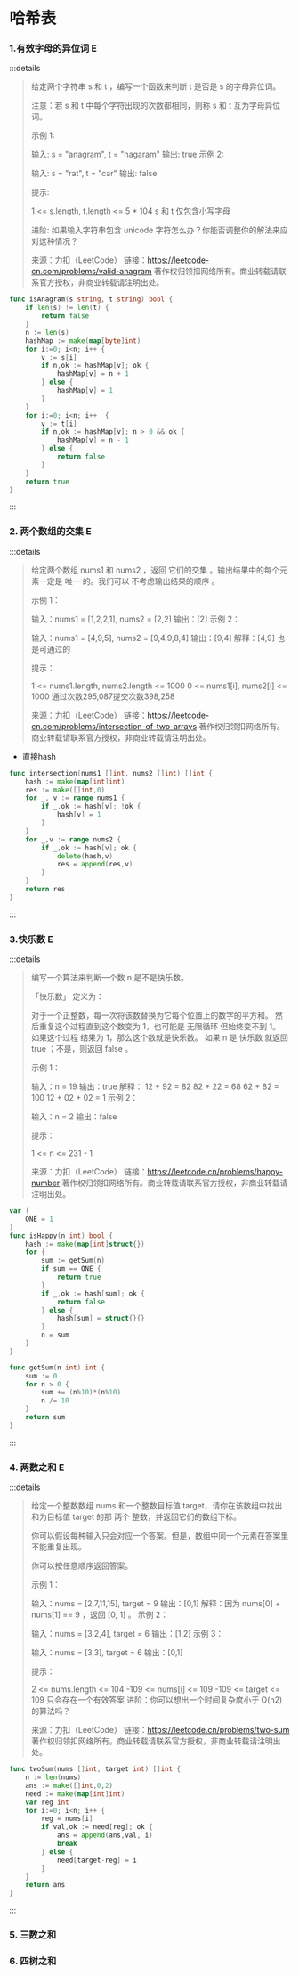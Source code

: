 # 哈希表



### 1.有效字母的异位词 E

:::details

> 给定两个字符串 s 和 t ，编写一个函数来判断 t 是否是 s 的字母异位词。
>
> 注意：若 s 和 t 中每个字符出现的次数都相同，则称 s 和 t 互为字母异位词。
>
> 
>
> 示例 1:
>
> 输入: s = "anagram", t = "nagaram"
> 输出: true
> 示例 2:
>
> 输入: s = "rat", t = "car"
> 输出: false
>
>
> 提示:
>
> 1 <= s.length, t.length <= 5 * 104
> s 和 t 仅包含小写字母
>
>
> 进阶: 如果输入字符串包含 unicode 字符怎么办？你能否调整你的解法来应对这种情况？
>
> 来源：力扣（LeetCode）
> 链接：https://leetcode-cn.com/problems/valid-anagram
> 著作权归领扣网络所有。商业转载请联系官方授权，非商业转载请注明出处。

```go
func isAnagram(s string, t string) bool {
    if len(s) != len(t) {
        return false
    }
    n := len(s)
    hashMap := make(map[byte]int)
    for i:=0; i<n; i++ {
        v := s[i]
        if n,ok := hashMap[v]; ok {
            hashMap[v] = n + 1
        } else {
            hashMap[v] = 1
        }
    }
    for i:=0; i<n; i++  {
        v := t[i]
        if n,ok := hashMap[v]; n > 0 && ok {
            hashMap[v] = n - 1
        } else {
            return false
        }
    }
    return true
}
```

:::



### 2. 两个数组的交集 E

:::details 

> 给定两个数组 nums1 和 nums2 ，返回 它们的交集 。输出结果中的每个元素一定是 唯一 的。我们可以 不考虑输出结果的顺序 。
>
> 
>
> 示例 1：
>
> 输入：nums1 = [1,2,2,1], nums2 = [2,2]
> 输出：[2]
> 示例 2：
>
> 输入：nums1 = [4,9,5], nums2 = [9,4,9,8,4]
> 输出：[9,4]
> 解释：[4,9] 也是可通过的
>
>
> 提示：
>
> 1 <= nums1.length, nums2.length <= 1000
> 0 <= nums1[i], nums2[i] <= 1000
> 通过次数295,087提交次数398,258
>
> 来源：力扣（LeetCode）
> 链接：https://leetcode-cn.com/problems/intersection-of-two-arrays
> 著作权归领扣网络所有。商业转载请联系官方授权，非商业转载请注明出处。

* 直接hash

```go
func intersection(nums1 []int, nums2 []int) []int {
    hash := make(map[int]int)
    res := make([]int,0)
    for _, v := range nums1 {
        if _,ok := hash[v]; !ok {
            hash[v] = 1
        }
    }
    for _,v := range nums2 {
        if _,ok := hash[v]; ok {
            delete(hash,v)
            res = append(res,v)
        }
    }
    return res
}
```





:::



### 3.快乐数 E

:::details

> 编写一个算法来判断一个数 n 是不是快乐数。
>
> 「快乐数」 定义为：
>
> 对于一个正整数，每一次将该数替换为它每个位置上的数字的平方和。
> 然后重复这个过程直到这个数变为 1，也可能是 无限循环 但始终变不到 1。
> 如果这个过程 结果为 1，那么这个数就是快乐数。
> 如果 n 是 快乐数 就返回 true ；不是，则返回 false 。
>
>  
>
> 示例 1：
>
> 输入：n = 19
> 输出：true
> 解释：
> 12 + 92 = 82
> 82 + 22 = 68
> 62 + 82 = 100
> 12 + 02 + 02 = 1
> 示例 2：
>
> 输入：n = 2
> 输出：false
>
>
> 提示：
>
> 1 <= n <= 231 - 1
>
> 来源：力扣（LeetCode）
> 链接：https://leetcode.cn/problems/happy-number
> 著作权归领扣网络所有。商业转载请联系官方授权，非商业转载请注明出处。

```go
var (
    ONE = 1
)
func isHappy(n int) bool {
    hash := make(map[int]struct{})
    for {
        sum := getSum(n)
        if sum == ONE {
            return true
        }
        if _,ok := hash[sum]; ok {
            return false
        } else {
            hash[sum] = struct{}{}
        }
        n = sum
    }
}

func getSum(n int) int {
    sum := 0
    for n > 0 {
        sum += (n%10)*(n%10)
        n /= 10
    }
    return sum
}
```



:::



### 4. 两数之和 E

:::details

> 给定一个整数数组 nums 和一个整数目标值 target，请你在该数组中找出 和为目标值 target  的那 两个 整数，并返回它们的数组下标。
>
> 你可以假设每种输入只会对应一个答案。但是，数组中同一个元素在答案里不能重复出现。
>
> 你可以按任意顺序返回答案。
>
>  
>
> 示例 1：
>
> 输入：nums = [2,7,11,15], target = 9
> 输出：[0,1]
> 解释：因为 nums[0] + nums[1] == 9 ，返回 [0, 1] 。
> 示例 2：
>
> 输入：nums = [3,2,4], target = 6
> 输出：[1,2]
> 示例 3：
>
> 输入：nums = [3,3], target = 6
> 输出：[0,1]
>
>
> 提示：
>
> 2 <= nums.length <= 104
> -109 <= nums[i] <= 109
> -109 <= target <= 109
> 只会存在一个有效答案
> 进阶：你可以想出一个时间复杂度小于 O(n2) 的算法吗？
>
> 来源：力扣（LeetCode）
> 链接：https://leetcode.cn/problems/two-sum
> 著作权归领扣网络所有。商业转载请联系官方授权，非商业转载请注明出处。

```go
func twoSum(nums []int, target int) []int {
    n := len(nums)
    ans := make([]int,0,2)
    need := make(map[int]int)
    var reg int
    for i:=0; i<n; i++ {
        reg = nums[i]
        if val,ok := need[reg]; ok {
            ans = append(ans,val, i)
            break
        } else {
            need[target-reg] = i
        }
    }
    return ans
}
```



:::



### 5. 三数之和





### 6. 四树之和

